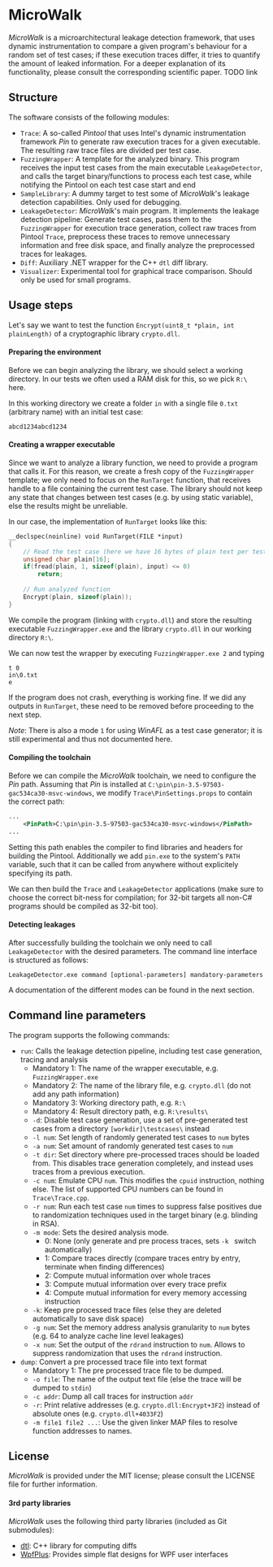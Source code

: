 # MicroWalk
*MicroWalk* is a microarchitectural leakage detection framework, that uses dynamic instrumentation to compare a given program's behaviour for a random set of test cases; if these execution traces differ, it tries to quantify the amount of leaked information. For a deeper explanation of its functionality, please consult the corresponding scientific paper. TODO link

## Structure
The software consists of the following modules:

- `Trace`: A so-called *Pintool* that uses Intel's dynamic instrumentation framework *Pin* to generate raw execution traces for a given executable. The resulting raw trace files are divided per test case.
- `FuzzingWrapper`: A template for the analyzed binary. This program receives the input test cases from the main executable `LeakageDetector`, and calls the target binary/functions to process each test case, while notifying the Pintool on each test case start and end
- `SampleLibrary`: A dummy target to test some of *MicroWalk*'s leakage detection capabilities. Only used for debugging.
- `LeakageDetector`: *MicroWalk*'s main program. It implements the leakage detection pipeline: Generate test cases, pass them to the `FuzzingWrapper` for execution trace generation, collect raw traces from Pintool `Trace`, preprocess these traces to remove unnecessary information and free disk space, and finally analyze the preprocessed traces for leakages.
- `Diff`: Auxiliary .NET wrapper for the C++ `dtl` diff library.
- `Visualizer`: Experimental tool for graphical trace comparison. Should only be used for small programs.

## Usage steps
Let's say we want to test the function `Encrypt(uint8_t *plain, int plainLength)` of a cryptographic library `crypto.dll`.

#### Preparing the environment
Before we can begin analyzing the library, we should select a working directory. In our tests we often used a RAM disk for this, so we pick `R:\` here.

In this working directory we create a folder `in` with a single file `0.txt` (arbitrary name) with an initial test case:

```
abcd1234abcd1234
```

#### Creating a wrapper executable
Since we want to analyze a library function, we need to provide a program that calls it. For this reason, we create a fresh copy of the `FuzzingWrapper` template; we only need to focus on the `RunTarget` function, that receives handle to a file containing the current test case. The library should not keep any state that changes between test cases (e.g. by using static variable), else the results might be unreliable.

In our case, the implementation of `RunTarget` looks like this:

```c++
__declspec(noinline) void RunTarget(FILE *input)
{
    // Read the test case (here we have 16 bytes of plain text per test case)
    unsigned char plain[16];
    if(fread(plain, 1, sizeof(plain), input) <= 0)
        return;
    
    // Run analyzed function
    Encrypt(plain, sizeof(plain));
}
```

We compile the program (linking with `crypto.dll`) and store the resulting executable `FuzzingWrapper.exe` and the library `crypto.dll` in our working directory `R:\`.

We can now test the wrapper by executing `FuzzingWrapper.exe 2` and typing

```
t 0
in\0.txt
e
```

If the program does not crash, everything is working fine. If we did any outputs in `RunTarget`, these need to be removed before proceeding to the next step.

*Note*: There is also a mode `1` for using *WinAFL* as a test case generator; it is still experimental and thus not documented here.

#### Compiling the toolchain
Before we can compile the *MicroWalk* toolchain, we need to configure the *Pin* path. Assuming that *Pin* is installed at `C:\pin\pin-3.5-97503-gac534ca30-msvc-windows`, we modify `Trace\PinSettings.props` to contain the correct path:

```xml
...
    <PinPath>C:\pin\pin-3.5-97503-gac534ca30-msvc-windows</PinPath>
...
```

Setting this path enables the compiler to find libraries and headers for building the Pintool. Additionally we add `pin.exe` to the system's  `PATH` variable, such that it can be called from anywhere without explicitely specifying its path.

We can then build the `Trace` and `LeakageDetector` applications (make sure to choose the correct bit-ness for compilation; for 32-bit targets all non-C# programs should be compiled as 32-bit too).

#### Detecting leakages
After successfully building the toolchain we only need to call `LeakageDetector` with the desired parameters. The command line interface is structured as follows:

```
LeakageDetector.exe command [optional-parameters] mandatory-parameters
```

A documentation of the different modes can be found in the next section.

## Command line parameters
The program supports the following commands:

- `run`: Calls the leakage detection pipeline, including test case generation, tracing and analysis
  - Mandatory 1: The name of the wrapper executable, e.g. `FuzzingWrapper.exe`
  - Mandatory 2: The name of the library file, e.g. `crypto.dll` (do not add any path information)
  - Mandatory 3: Working directory path, e.g. `R:\`
  - Mandatory 4: Result directory path, e.g. `R:\results\`
  - `-d`: Disable test case generation, use a set of pre-generated test cases from a directory `[workdir]\testcases\` instead
  - `-l num`: Set length of randomly generated test cases to `num` bytes
  - `-a num`: Set amount of randomly generated test cases to `num` 
  - `-t dir`: Set directory where pre-processed traces should be loaded from. This disables trace generation completely, and instead uses traces from a previous execution.
  - `-c num`: Emulate CPU `num`. This modifies the `cpuid` instruction, nothing else. The list of supported CPU numbers can be found in `Trace\Trace.cpp`.
  - `-r num`: Run each test case `num` times to suppress false positives due to randomization techniques used in the target binary (e.g. blinding in RSA).
  - `-m mode`: Sets the desired analysis mode.
    - 0: None (only generate and pre process traces, sets `-k ` switch automatically)
    - 1: Compare traces directly (compare traces entry by entry, terminate when finding differences)
    - 2: Compute mutual information over whole traces
    - 3: Compute mutual information over every trace prefix
    - 4: Compute mutual information for every memory accessing instruction
  - `-k`: Keep pre processed trace files (else they are deleted automatically to save disk space)
  - `-g num`: Set the memory address analysis granularity to `num` bytes (e.g. 64 to analyze cache line level leakages)
  - `-x num`: Set the output of the `rdrand` instruction to `num`. Allows to suppress randomization that uses the `rdrand` instruction.
- `dump`: Convert a pre processed trace file into text format
  - Mandatory 1: The pre processed trace file to be dumped.
  - `-o file`: The name of the output text file (else the trace will be dumped to `stdin`)
  - `-c addr`: Dump all call traces for instruction `addr`
  - `-r`: Print relative addresses (e.g. `crypto.dll:Encrypt+3F2`) instead of absolute ones (e.g. `crypto.dll+4033F2`)
  - `-m file1 file2 ...`: Use the given linker MAP files to resolve function addresses to names.
  
## License
*MicroWalk* is provided under the MIT license; please consult the LICENSE file for further information.
  
#### 3rd party libraries
*MicroWalk* uses the following third party libraries (included as Git submodules):
- [dtl](https://github.com/cubicdaiya/dtl): C++ library for computing diffs
- [WpfPlus](https://github.com/MarcusWichelmann/WpfPlus): Provides simple flat designs for WPF user interfaces